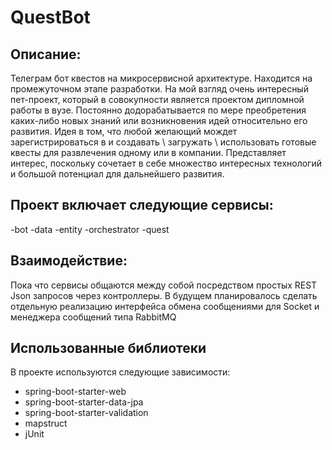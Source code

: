 # QuestBot

## Описание: 
Телеграм бот квестов на микросервисной архитектуре. Находится на промежуточном этапе разработки. На мой взгляд очень интересный пет-проект, который в совокупности является проектом дипломной работы в вузе. Постоянно додорабатывается по мере преобретения каких-либо новых знаний или возникновения идей относительно его развития. Идея в том, что любой желающий мождет зарегистрироваться в и создавать \ загружать \ использовать готовые квесты для развлечения одному или в компании. Представляет интерес, поскольку сочетает в себе множество интересных технологий и большой потенциал для дальнейшего развития.


## Проект включает следующие сервисы: 
-bot
-data
-entity
-orchestrator
-quest


## Взаимодействие: 
Пока что сервисы общаются между собой посредством простых REST Json запросов через контроллеры. В будущем планировалось сделать отдельную реализацию интерфейса обмена сообщениями для Socket и менеджера сообщений типа RabbitMQ 


## Использованные библиотеки

В проекте используются следующие зависимости:
- spring-boot-starter-web
- spring-boot-starter-data-jpa
- spring-boot-starter-validation
- mapstruct
- jUnit
